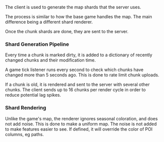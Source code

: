 The client is used to generate the map shards that the server uses.

The process is similar to how the base game handles the map.
The main difference being a different shard renderer.

Once the chunk shards are done, they are sent to the server.

### Shard Generation Pipeline

Every time a chunk is marked dirty, it is added to a dictionary of recently
changed chunks and their modification time.

A game tick listener runs every second to check which chunks have changed more than 5 seconds ago.
This is done to rate limit chunk uploads.

If a chunk is old, it is rendered and sent to the server with several other chunks.
The client sends up to 16 chunks per render cycle in order to reduce potential lag spikes.

### Shard Rendering

Unlike the game's map, the renderer ignores seasonal coloration, and does not add noise.
This is done to make a uniform map.
The noise is not added to make features easier to see.
If defined, it will override the color of POI columns, eg paths.
